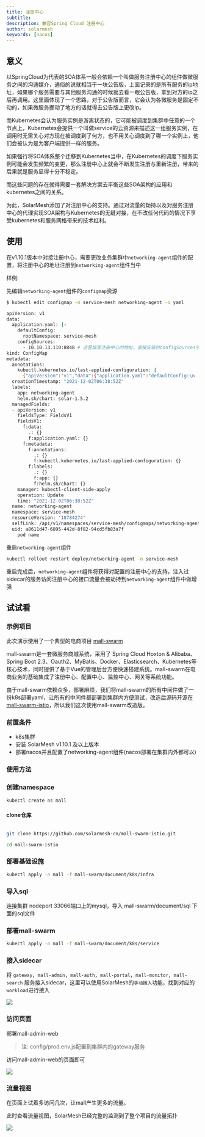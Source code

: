 ```yaml
---
title: 注册中心
subtitle:
description: 兼容Spring Cloud 注册中心
author: solarmesh
keywords: [nacos]
---
```


## 意义

以SpringCloud为代表的SOA体系一般会依赖一个叫做服务注册中心的组件做微服务之间的沟通媒介，通俗的说就相当于一块公告版，上面记录的是所有服务的ip地址，如果哪个服务需要与其他服务沟通的时候就去看一眼公告版，拿到对方的ip之后再调用。这里面体现了一个思路，对于公告版而言，它会认为各微服务是固定不动的，如果微服务挪动了地方的话就得去公告版上更改ip。

而Kubernetes会认为服务实例是游离状态的，它可能被调度到集群中任意的一个节点上，Kubernetes会提供一个叫做service的云资源来描述这一组服务实例，在调用时无需关心对方现在被调度到了何方，也不用关心调度到了哪一个实例上，他们会被认为是为客户端提供一样的服务。

如果强行将SOA体系整个迁移到Kubernetes当中，在Kubernetes的调度下服务实例可能会发生频繁的变更，那么注册中心上就会不断发生注册与重新注册，带来的后果就是服务显得十分不稳定。

而这些问题的存在就得需要一套解决方案去平衡这些SOA架构的应用和kubernetes之间的关系。

为此，SolarMesh添加了对注册中心的支持。通过对流量的劫持以及对服务注册中心的代理实现SOA架构与Kubernetes的无缝对接，在不改任何代码的情况下享受kubernetes和服务网格带来的技术红利。

## 使用

在v1.10.1版本中对接注册中心，需要更改业务集群中`networking-agent`组件的配置，将注册中心的地址注册到`networking-agent`组件当中

样例:

先编辑`networking-agent`组件的`configmap`资源

```bash
$ kubectl edit configmap -n service-mesh networking-agent -o yaml

apiVersion: v1
data:
  application.yaml: |-
    defaultConfig:
      rootNamespace: service-mesh
    configSources:
      - 10.10.13.110:8848 # 这里填写注册中心的地址，直接安装时configSources字段是空的
kind: ConfigMap
metadata:
  annotations:
    kubectl.kubernetes.io/last-applied-configuration: |
      {"apiVersion":"v1","data":{"application.yaml":"defaultConfig:\n  rootNamespace: service-mesh\nconfigSources:\n  - 10.10.13.110:8849"},"kind":"ConfigMap","metadata":{"annotations":{},"labels":{"app":"networking-agent","helm.sh/chart":"solar-1.5.2"},"name":"networking-agent","namespace":"service-mesh"}}
  creationTimestamp: "2021-12-02T06:38:52Z"
  labels:
    app: networking-agent
    helm.sh/chart: solar-1.5.2
  managedFields:
  - apiVersion: v1
    fieldsType: FieldsV1
    fieldsV1:
      f:data:
        .: {}
        f:application.yaml: {}
      f:metadata:
        f:annotations:
          .: {}
          f:kubectl.kubernetes.io/last-applied-configuration: {}
        f:labels:
          .: {}
          f:app: {}
          f:helm.sh/chart: {}
    manager: kubectl-client-side-apply
    operation: Update
    time: "2021-12-02T06:38:52Z"
  name: networking-agent
  namespace: service-mesh
  resourceVersion: "18784274"
  selfLink: /api/v1/namespaces/service-mesh/configmaps/networking-agent
  uid: a8611d47-6895-442d-8f82-94cd5fb83a7f
    pod name
```

重启`networking-agent`组件

```bash
kubectl rollout restart deploy/networking-agent -n service-mesh
```

重启完成后，`networking-agent`组件将获得对配置的注册中心的支持，注入过sidecar的服务访问注册中心的接口流量会被劫持到`networking-agent`组件中做增强

## 试试看

### 示例项目

此次演示使用了一个典型的电商项目 [mall-swarm](https://github.com/macrozheng/mall-swarm)

mall-swarm是一套微服务商城系统，采用了 Spring Cloud Hoxton & Alibaba、Spring Boot 2.3、Oauth2、MyBatis、Docker、Elasticsearch、Kubernetes等核心技术，同时提供了基于Vue的管理后台方便快速搭建系统。mall-swarm在电商业务的基础集成了注册中心、配置中心、监控中心、网关等系统功能。

由于mall-swarm依赖众多，部署麻烦，我们将mall-swarm的所有中间件做了一份k8s部署yaml，让所有的中间件都部署到集群内方便测试，改造后源码开源在[mall-swarm-istio](https://github.com/solarmesh-cn/mall-swarm-istio)，所以我们这次使用mall-swarm改造版。

### 前置条件

* k8s集群
* 安装 SolarMesh v1.10.1 及以上版本
* 部署nacos并且配置了networking-agent组件(nacos部署在集群内外都可以)

### 使用方法

### 创建namespace

```bash
kubectl create ns mall
```

#### clone仓库

```bash

git clone https://github.com/solarmesh-cn/mall-swarm-istio.git

cd mall-swarm-istio

```

### 部署基础设施

```bash
kubectl apply -n mall -f mall-swarm/document/k8s/infra
```

### 导入sql

连接集群 nodeport 33066端口上的mysql，导入 mall-swarm/document/sql 下面的sql文件

### 部署mall-swarm

```bash
kubectl apply -n mall -f mall-swarm/document/k8s/service
```

### 接入sidecar

将 `gateway`，`mall-admin`，`mall-auth`，`mall-portal`，`mall-monitor`，`mall-search` 服务接入sidecar，这里可以使用SolarMesh的`手动接入`功能，找到对应的`workload`进行接入

![](p1.png)

### 访问页面

部署mall-admin-web

> 注: config/prod.env.js配置到集群内的gateway服务

访问mall-admin-web的页面即可

![](p2.png)

### 流量视图

在页面上试着多访问几次，让mall产生更多的流量。

此时查看流量视图，SolarMesh已经完整的监测到了整个项目的流量拓扑

![](p3.jpg)
